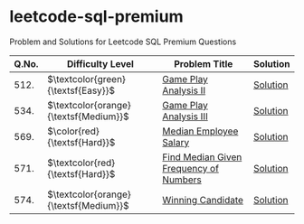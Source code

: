 # leetcode-sql-premium
Problem and Solutions for Leetcode SQL Premium Questions

| Q.No. | Difficulty Level                      | Problem Title | Solution |
| ----- | ------------------------------------- | ------------- | -------- |
| 512.  | $\textcolor{green}{\textsf{Easy}}$    | [Game Play Analysis II](./easy/questions/512.%20Game%20Play%20Analysis%20II.txt) | [Solution](main/easy/solutions/512.%20Game%20Play%20Analysis%20II.sql) |
| 534.  | $\textcolor{orange}{\textsf{Medium}}$ | [Game Play Analysis III](main/medium/questions/534.%20Game%20Play%20Analysis%20III.txt) | [Solution](main/medium/solutions/534.%20Game%20Play%20Analysis%20III.sql) |
| 569.  | $\color{red}{\textsf{Hard}}$      | [Median Employee Salary](main/hard/questions/569.%20Median%20Employee%20Salary.txt) | [Solution](main/hard/solutions/569.%20Median%20Employee%20Salary.sql) |
| 571.  | $\textcolor{red}{\textsf{Hard}}$      | [Find Median Given Frequency of Numbers](main/hard/questions/571.%20Find%20Median%20Given%20Frequency%20of%20Numbers.txt) | [Solution](main/hard/solutions/571.%20Find%20Median%20Given%20Frequency%20of%20Numbers.sql) |
| 574.  | $\textcolor{orange}{\textsf{Medium}}$ | [Winning Candidate](main/medium/questions/574.%20Winning%20Candidate.txt) | [Solution](main/medium/solutions/574.%20Winning%20Candidate.sql) |
